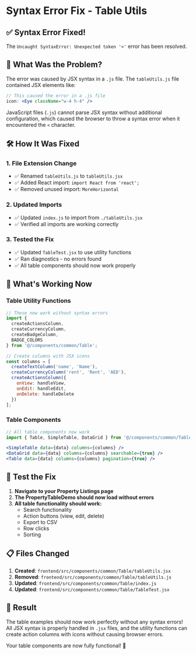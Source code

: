 # Syntax Error Fix - Table Utils

## ✅ **Syntax Error Fixed!**

The `Uncaught SyntaxError: Unexpected token '<'` error has been resolved.

## 🔧 **What Was the Problem?**

The error was caused by JSX syntax in a `.js` file. The `tableUtils.js` file contained JSX elements like:

```jsx
// This caused the error in a .js file
icon: <Eye className="w-4 h-4" />
```

JavaScript files (`.js`) cannot parse JSX syntax without additional configuration, which caused the browser to throw a syntax error when it encountered the `<` character.

## 🛠️ **How It Was Fixed**

### **1. File Extension Change**
- ✅ Renamed `tableUtils.js` to `tableUtils.jsx`
- ✅ Added React import: `import React from 'react';`
- ✅ Removed unused import: `MoreHorizontal`

### **2. Updated Imports**
- ✅ Updated `index.js` to import from `./tableUtils.jsx`
- ✅ Verified all imports are working correctly

### **3. Tested the Fix**
- ✅ Updated `TableTest.jsx` to use utility functions
- ✅ Ran diagnostics - no errors found
- ✅ All table components should now work properly

## 🎯 **What's Working Now**

### **Table Utility Functions**
```jsx
// These now work without syntax errors
import { 
  createActionsColumn,
  createCurrencyColumn,
  createBadgeColumn,
  BADGE_COLORS 
} from '@/components/common/Table';

// Create columns with JSX icons
const columns = [
  createTextColumn('name', 'Name'),
  createCurrencyColumn('rent', 'Rent', 'AED'),
  createActionsColumn({
    onView: handleView,
    onEdit: handleEdit,
    onDelete: handleDelete
  })
];
```

### **Table Components**
```jsx
// All table components now work
import { Table, SimpleTable, DataGrid } from '@/components/common/Table';

<SimpleTable data={data} columns={columns} />
<DataGrid data={data} columns={columns} searchable={true} />
<Table data={data} columns={columns} pagination={true} />
```

## 🧪 **Test the Fix**

1. **Navigate to your Property Listings page**
2. **The PropertyTableDemo should now load without errors**
3. **All table functionality should work:**
   - Search functionality
   - Action buttons (view, edit, delete)
   - Export to CSV
   - Row clicks
   - Sorting

## 📋 **Files Changed**

1. **Created**: `frontend/src/components/common/Table/tableUtils.jsx`
2. **Removed**: `frontend/src/components/common/Table/tableUtils.js`
3. **Updated**: `frontend/src/components/common/Table/index.js`
4. **Updated**: `frontend/src/components/common/Table/TableTest.jsx`

## 🎉 **Result**

The table examples should now work perfectly without any syntax errors! All JSX syntax is properly handled in `.jsx` files, and the utility functions can create action columns with icons without causing browser errors.

Your table components are now fully functional! 🚀
